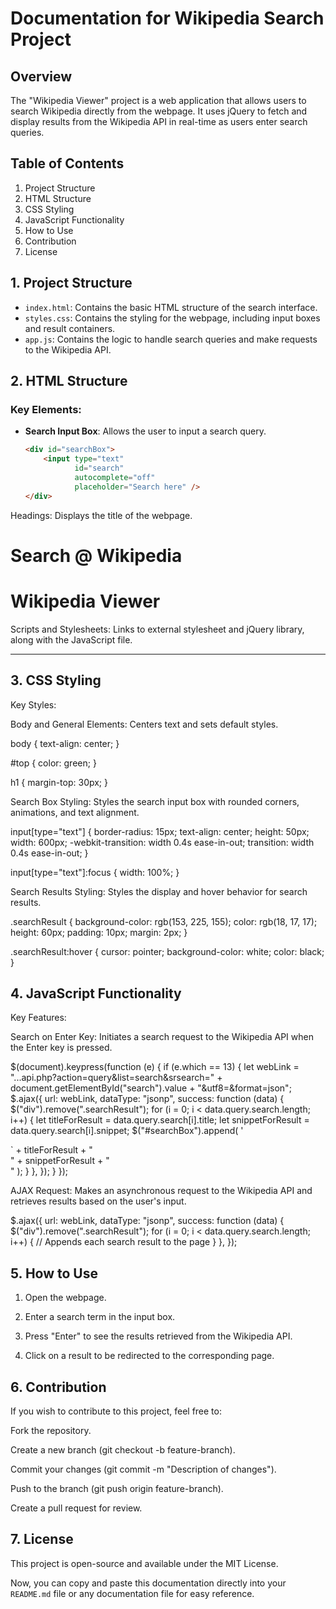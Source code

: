 # Documentation for Wikipedia Search Project

## Overview

The "Wikipedia Viewer" project is a web application that allows users to search Wikipedia directly from the webpage. It uses jQuery to fetch and display results from the Wikipedia API in real-time as users enter search queries.

## Table of Contents

1. Project Structure
2. HTML Structure
3. CSS Styling
4. JavaScript Functionality
5. How to Use
6. Contribution
7. License

## 1. Project Structure

- `index.html`: Contains the basic HTML structure of the search interface.
- `styles.css`: Contains the styling for the webpage, including input boxes and result containers.
- `app.js`: Contains the logic to handle search queries and make requests to the Wikipedia API.

## 2. HTML Structure

### Key Elements:

- **Search Input Box**: Allows the user to input a search query.
  ```html
  <div id="searchBox">
      <input type="text" 
             id="search" 
             autocomplete="off" 
             placeholder="Search here" />
  </div>

Headings: Displays the title of the webpage.

<h1 id="top">
    Search @ Wikipedia
</h1>
<h1>
    Wikipedia Viewer
</h1>

Scripts and Stylesheets: Links to external stylesheet and jQuery library, along with the JavaScript file.

<link rel="stylesheet" type="text/css" href="styles.css" />
<script src="https://cdnjs.cloudflare.com/ajax/libs/jquery/3.3.1/jquery.min.js"></script>
<script src="app.js" type="text/javascript"></script>



---

## 3. CSS Styling

Key Styles:

Body and General Elements: Centers text and sets default styles.

body {
    text-align: center;
}

#top {
    color: green;
}

h1 {
    margin-top: 30px;
}

Search Box Styling: Styles the search input box with rounded corners, animations, and text alignment.

input[type="text"] {
    border-radius: 15px;
    text-align: center;
    height: 50px;
    width: 600px;
    -webkit-transition: width 0.4s ease-in-out;
    transition: width 0.4s ease-in-out;
}

input[type="text"]:focus {
    width: 100%;
}

Search Results Styling: Styles the display and hover behavior for search results.

.searchResult {
    background-color: rgb(153, 225, 155);
    color: rgb(18, 17, 17);
    height: 60px;
    padding: 10px;
    margin: 2px;
}

.searchResult:hover {
    cursor: pointer;
    background-color: white;
    color: black;
}

## 4. JavaScript Functionality

Key Features:

Search on Enter Key: Initiates a search request to the Wikipedia API when the Enter key is pressed.

$(document).keypress(function (e) {
    if (e.which == 13) {
        let webLink = "...api.php?action=query&list=search&srsearch=" +
            document.getElementById("search").value +
            "&utf8=&format=json";
        $.ajax({
            url: webLink,
            dataType: "jsonp",
            success: function (data) {
                $("div").remove(".searchResult");
                for (i = 0; i < data.query.search.length; i++) {
                    let titleForResult = data.query.search[i].title;
                    let snippetForResult = data.query.search[i].snippet;
                    $("#searchBox").append(
                        '<a href="https://example.com/' +
                        titleForResult +
                        `" target="_blank" style="text-decoration:none">
                            <div class="searchResult">
                            <span class="searchTitle">` +
                        titleForResult +
                        "</span><span><br />" +
                        snippetForResult +
                        "</span></div></a>"
                    );
                }
            },
        });
    }
});

AJAX Request: Makes an asynchronous request to the Wikipedia API and retrieves results based on the user's input.

$.ajax({
    url: webLink,
    dataType: "jsonp",
    success: function (data) {
        $("div").remove(".searchResult");
        for (i = 0; i < data.query.search.length; i++) {
            // Appends each search result to the page
        }
    },
});

## 5. How to Use

1. Open the webpage.


2. Enter a search term in the input box.


3. Press "Enter" to see the results retrieved from the Wikipedia API.


4. Click on a result to be redirected to the corresponding page.


## 6. Contribution

If you wish to contribute to this project, feel free to:

Fork the repository.

Create a new branch (git checkout -b feature-branch).

Commit your changes (git commit -m "Description of changes").

Push to the branch (git push origin feature-branch).

Create a pull request for review.

## 7. License

This project is open-source and available under the MIT License.

Now, you can copy and paste this documentation directly into your `README.md` file or any documentation file for easy reference.

